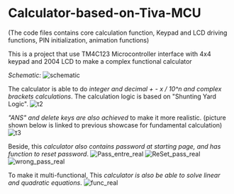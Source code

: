 # Calculator-based-on-Tiva-MCU
(The code files contains core calculation function, Keypad and LCD driving functions, PIN initialization, animation functions)

This is a project that use TM4C123 Microcontroller interface with 4x4 keypad and 2004 LCD to make a complex functional calculator

*Schematic:*
![schematic](https://github.com/user-attachments/assets/993a7f84-3321-430b-a3b6-06e1126c8cd3)


The calculator is able to do *integer and decimal + - x / 10^n and complex brackets calculations*. The calculation logic is based on "Shunting Yard Logic". 
![t2](https://github.com/user-attachments/assets/99838cbd-a87f-49f0-a887-f9003178fe8b)

*"ANS" and delete keys are also achieved* to make it more realistic. (picture shown below is linked to previous showcase for fundamental calculation)
![t3](https://github.com/user-attachments/assets/9b7be7a1-e8f0-4483-8801-086594bbfa37)

Beside, this _calculator also contains password at starting page, and has function to reset password_.
![Pass_entre_real](https://github.com/user-attachments/assets/184af59d-df1e-435f-a8cc-dde13140e191)
![ReSet_pass_real](https://github.com/user-attachments/assets/be446931-433e-4b4f-8ca0-5ea5bc8daeca)
![wrong_pass_real](https://github.com/user-attachments/assets/0e257e56-3648-4e16-b6aa-0cc7d4e11035)

To make it multi-functional, This *calculator is also be able to solve linear and quadratic equations*.
![func_real](https://github.com/user-attachments/assets/5d0a7c91-9a85-44ef-bc7f-e2315cebaffc)

